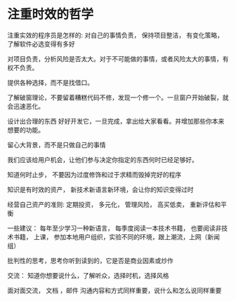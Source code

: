 # 注重时效的哲学

注重实效的程序员是怎样的: 对自己的事情负责， 保持项目整洁， 有变化策略， 了解软件必选变得有多好

对项目负责，分析风险是否太大。对于不可能做的事情，或者风险太大的事情，有权不负责。

提供各种选择，而不是找借口。

了解破窗理论，不要留着糟糕代码不修，发现一个修一个。一旦窗户开始破裂，就会迅速恶化。

设计出合理的东西 好好开发它，一旦完成，拿出给大家看看。并增加那些你本来想要的功能。

留心大背景，而不是只做自己的事情

我们应该给用户机会，让他们参与决定你指定的东西何时已经足够好。

知道何时止步， 不要因为过度修饰和过于求精而毁掉完好的程序

知识是有时效的资产， 新技术新语言新环境，会让你的知识变得过时

经营自己资产的准则: 定期投资， 多元化， 管理风险， 高买低卖， 重新评估和平衡

一些建议： 每年至少学习一种新语言， 每季度阅读一本技术书籍， 也要阅读非技术书籍， 上课， 参加本地用户组织，实验不同的环境，跟上潮流，上网（新闻组）

批判性的思考，思考你听到读到的，它是否是商业因素或炒作

交流： 知道你想要说什么，了解听众，选择时机，选择风格

面对面交流， 文档 ，邮件 沟通内容和方式同样重要，说什么和怎么说同样重要

